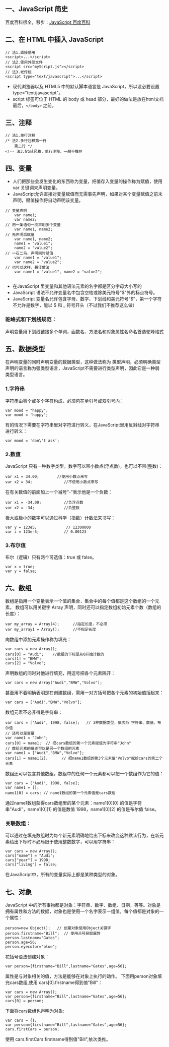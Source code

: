## 一、JavaScript 简史
百度百科很全，移步：[JavaScript 百度百科](https://baike.baidu.com/item/javascript/321142?fr=aladdin "JavaScript 百度百科")

## 二、在 HTML 中插入 JavaScript

    // 法1.直接使用
    <script>...</script>
    // 法2.使用外部文件
    <script src="myScript.js"></script>
    // 法3.老传统
    <script type="text/javascript">...</script>
- 现代浏览器以及 HTML5 中的默认脚本语言是 JavaScript，所以没必要设置 type="text/javascript"。
- script 标签可位于 HTML 的 body 或 head 部分，最好的做法是放在html文档最后，`</body>` 之前。

## 三、注释
    // 法1.单行注释
	/* 法2.多行注释第一行
		第二行 */
	<!-- 法3.html风格，单行注释，一般不推荐

## 四、变量
- 人们把那些会发生变化的东西称为变量，把值存入变量的操作称为赋值，使用 var 关键词来声明变量。
- JavaScript允许直接对变量赋值而无需事先声明，如果对某个变量赋值之前未声明，赋值操作将自动声明该变量。

```
// 变量声明
	var name1;
	var name2;
// 用一条语句一次声明多个变量
	var name1, name2;
// 先声明后赋值
	var name1, name2;
	name1 = "value1";
	name2 = "value2";
// 一石二鸟，声明同时赋值
	var name1 = "value1";
	var name2 = "value2";
// 也可以这样，最佳做法
	var name1 = "value1", name2 = "value2";
	

```
- 在JavaScript 里变量和其他语法元素的名字都是区分字母大小写的
- JavaScript 语法不允许变量名中包含空格或除美元符号"$"外的标点符号。
- JavaScript 变量名允许包含字母、数字、下划线和美元符号“$”，第一个字符不允许是数字，能以 $ 和 _ 符号开头（不过我们不推荐这么做）

### 驼峰式和下划线规范：
声明变量用下划线链接多个单词，函数名、方法名和对象属性名命名首选驼峰格式

## 五、数据类型
在声明变量的同时声明变量的数据类型，这种做法称为 类型声明，必须明确类型声明的语言称为强类型语言，JavaScript不需要进行类型声明，因此它是一种弱类型语言。
### 1.字符串
字符串由零个或多个字符构成，必须包在单引号或双引号内：
```
var mood = "happy";
var mood = 'happy';
```
有的情况下需要在字符串里对字符进行转义，在JavaScript里用反斜线对字符串进行转义：
```
var mood = 'don\'t ask';
```
### 2.数值
JavaScript 只有一种数字类型。数字可以带小数点(浮点数)，也可以不带(整数)：
```
var x1 = 34.00;        //使用小数点来写
var x2 = 34;              //不使用小数点来写
```
在有关数值的前面加上一个减号“-”表示他是一个负数：
```
var x1 = -34.00;          //负浮点数
var x2 = -34;             //负整数
```
极大或极小的数字可以通过科学（指数）计数法来书写：
```
var y = 123e5;             // 12300000
var z = 123e-5;           // 0.00123
```
### 3.布尔值
布尔（逻辑）只有两个可选值：true 或 false。
```
var x = true;
var y = false;
```
## 六、数组
数组是指用一个变量表示一个值的集合，集合中的每个值都是这个数组的一个元素。
数组可以用关键字 Array 声明，同时还可以指定数组初始元素个数（数组的长度）：
```
var my_array = Array(4);      //指定长度，不必须
var my_array1 = Array();      //不指定长度
```
向数组中添加元素操作称为填充：
```
var cars = new Array();
cars[0] = "Audi";    //数组的下标是从0开始计数的
cars[1] = "BMW";
cars[2] = "Volvo";
```
声明数组的同时对他进行填充，用逗号把各个元素隔开：
```
var cars = new Array("Audi","BMW","Volvo");
```
甚至用不着明确表明是在创建数组，需用一对方括号把各个元素的初始值括起来：
```
var cars = ["Audi","BMW","Volvo"];
```
数组元素不必非得是字符串：
```
var cars = ["Audi", 1998, false];   // 3种数据类型，依次为 字符串、数值、布尔值
// 还可以是变量
var name1 = "John";
cars[0] = name1;  // 把cars数组的第一个元素赋值为字符串"John"
// 数组元素的值还可以是另一个数组的元素
var name1 = ["Audi","BMW","Volvo"];
cars[1] = name1[2];      // 把name1数组的第3个元素值"Volvo"赋给cars的第二个元素

```
数组还可以包含其他数组，数组中的任何一个元素都可以把一个数组作为它的值：
```
var cars = ["Audi", 1998, false];
var name1 = [];
name1[0] = cars; // name1数组的第一个元素值是cars数组

```
通过name1数组获得cars数组里的某个元素：name1[0][0] 的值是字符串"Audi"，name1[0][1] 的值是数值 1998，name1[0][2] 的值是布尔值 false。
### 关联数组：
可以通过在填充数组时为每个新元素明确地给出下标来改变这种默认行为，在新元素给出下标时不必局限于使用整数数字，可以用字符串：
```
var cars = new Array();
cars["name"] = "Audi";
cars["year"] = 1998;
cars["living"] = false;
```
在JavaScript中，所有的变量实际上都是某种类型的对象。
## 七、对象
JavaScript 中的所有事物都是对象：字符串、数字、数组、日期，等等。对象是拥有属性和方法的数据，对象也是使用一个名字表示一组值，每个值都是对象的一个属性：
```
person=new Object();   // 创建对象使用Object关键字
person.firstname="Bill";  // 使用点号获取属性
person.lastname="Gates";
person.age=56;
person.eyecolor="blue";
```
花括号语法创建对象：
```
var person={firstname="Bill",lastname="Gates",age=56};
```
属性是与对象相关的值，方法是能够在对象上执行的动作。
下面用person对象填充cars数组,使用 cars[0].firstname得到值"Bill"：
```
var cars = new Array();
var person={firstname="Bill",lastname="Gates",age=56};
cars[0] = person;
```
下面将cars数组也声明为对象:
```
var cars = {};
var person={firstname="Bill",lastname="Gates",age=56};
cars.firstCars = person;

```
使用 cars.firstCars.firstname得到值"Bill",依次类推。
